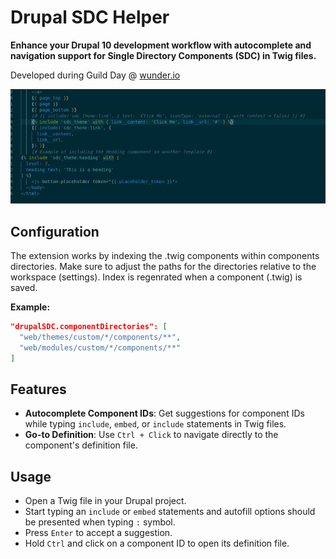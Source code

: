 # Drupal SDC Helper

**Enhance your Drupal 10 development workflow with autocomplete and navigation support for Single Directory Components (SDC) in Twig files.**

Developed during Guild Day @ [wunder.io](https://wunder.io/)

![preview](assets/preview.gif)

## Configuration

The extension works by indexing the .twig components within components directories. Make sure to adjust the paths for the directories relative to the workspace (settings).
Index is regenrated when a component (.twig) is saved.

**Example:**

```json
"drupalSDC.componentDirectories": [
  "web/themes/custom/*/components/**",
  "web/modules/custom/*/components/**"
]
```

## Features

- **Autocomplete Component IDs**: Get suggestions for component IDs while typing `include`, `embed`, or `include` statements in Twig files.
- **Go-to Definition**: Use `Ctrl + Click` to navigate directly to the component's definition file.

## Usage

- Open a Twig file in your Drupal project.
- Start typing an `include` or `embed` statements and autofill options should be presented when typing `:` symbol.
- Press `Enter` to accept a suggestion.
- Hold `Ctrl` and click on a component ID to open its definition file.
